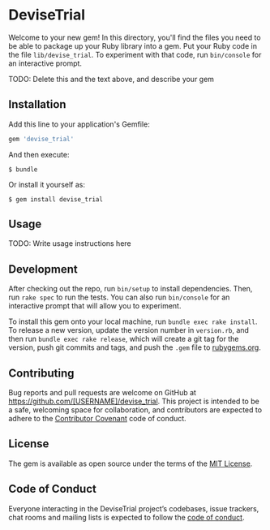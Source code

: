 # DeviseTrial

Welcome to your new gem! In this directory, you'll find the files you need to be able to package up your Ruby library into a gem. Put your Ruby code in the file `lib/devise_trial`. To experiment with that code, run `bin/console` for an interactive prompt.

TODO: Delete this and the text above, and describe your gem

## Installation

Add this line to your application's Gemfile:

```ruby
gem 'devise_trial'
```

And then execute:

    $ bundle

Or install it yourself as:

    $ gem install devise_trial

## Usage

TODO: Write usage instructions here

## Development

After checking out the repo, run `bin/setup` to install dependencies. Then, run `rake spec` to run the tests. You can also run `bin/console` for an interactive prompt that will allow you to experiment.

To install this gem onto your local machine, run `bundle exec rake install`. To release a new version, update the version number in `version.rb`, and then run `bundle exec rake release`, which will create a git tag for the version, push git commits and tags, and push the `.gem` file to [rubygems.org](https://rubygems.org).

## Contributing

Bug reports and pull requests are welcome on GitHub at https://github.com/[USERNAME]/devise_trial. This project is intended to be a safe, welcoming space for collaboration, and contributors are expected to adhere to the [Contributor Covenant](http://contributor-covenant.org) code of conduct.

## License

The gem is available as open source under the terms of the [MIT License](https://opensource.org/licenses/MIT).

## Code of Conduct

Everyone interacting in the DeviseTrial project’s codebases, issue trackers, chat rooms and mailing lists is expected to follow the [code of conduct](https://github.com/[USERNAME]/devise_trial/blob/master/CODE_OF_CONDUCT.md).
